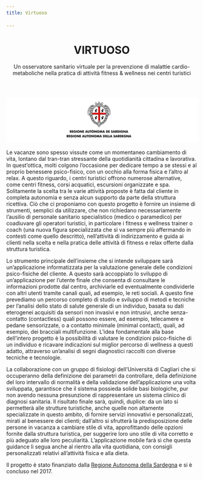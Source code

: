 ```yaml
---
title: Virtuoso

---
```


<div style="text-align: center">
<header>
<h1>VIRTUOSO </h1>
<p>Un osservatore sanitario virtuale per la prevenzione di 
malattie cardio-metaboliche nella pratica di attività 
fitness & wellness nei centri turistici</p>
</header>
</div>

![Logo Regione Sardegna](img/virtuoso-logo.png)


Le vacanze sono spesso vissute come un momentaneo 
cambiamento di vita, lontano dal tran-tran stressante della 
quotidianità cittadina e lavorativa. In quest’ottica, molti 
colgono l’occasione per dedicare tempo a se stessi e al 
proprio benessere psico-fisico, con un occhio alla forma 
fisica e l’altro al relax. A questo riguardo, i centri 
turistici offrono numerose alternative, come centri fitness, 
corsi acquatici, escursioni organizzate e spa. Solitamente 
la scelta tra le varie attività proposte è fatta dal cliente in completa autonomia e senza alcun supporto da parte della struttura ricettiva.
Ciò che ci proponiamo con questo progetto è fornire un 
insieme di strumenti, semplici da utilizzare, che non 
richiedano necessariamente l’ausilio di personale sanitario 
specialistico (medico o paramedico) per coadiuvare gli 
operatori turistici, in particolare i fitness e wellness 
trainer o coach (una nuova figura specializzata che si va 
sempre più affermando in contesti come quello descritto), 
nell’attività di indirizzamento e guida ai clienti nella 
scelta e nella pratica delle attività di fitness e relax 
offerte dalla struttura turistica.

Lo strumento principale dell’insieme che si intende 
sviluppare sarà un’applicazione informatizzata per la 
valutazione generale delle condizioni psico-fisiche del 
cliente. A questo sarà accoppiato lo sviluppo di un’applicazione 
per l’utente finale che consenta di consultare le informazioni
 prodotte dal centro, archiviarle ed eventualmente 
 condividerle con altri utenti tramite canali quali, 
 ad esempio, le reti sociali.
A questo fine prevediamo un percorso completo di studio e 
sviluppo di metodi e tecniche per l’analisi dello stato di 
salute generale di un individuo, basata su dati eterogenei 
acquisiti da sensori non invasivi e non intrusivi, anche 
senza-contatto (contactless) quali possono essere, ad 
esempio, telecamere e pedane sensorizzate, o a contatto 
minimale (minimal contact), quali, ad esempio, dei bracciali 
multifunzione. L’idea fondamentale alla base dell’intero 
progetto è la possibilità di valutare le condizioni 
psico-fisiche di un individuo e ricavare indicazioni sul 
miglior percorso di wellness a questi adatto, attraverso 
un’analisi di segni diagnostici raccolti con diverse 
tecniche e tecnologie.

La collaborazione con un gruppo di fisiologi dell’Università 
di Cagliari che si occuperanno della definizione dei 
parametri da controllare, della definizione del loro 
intervallo di normalità e della validazione dell’applicazione 
una volta sviluppata, garantisce che il sistema possieda 
solide basi biologiche, pur non avendo nessuna presunzione 
di rappresentare un sistema clinico di diagnosi sanitaria.
Il risultato finale sarà, quindi, duplice: da un lato si 
permetterà alle strutture turistiche, anche quelle non 
altamente specializzate in questo ambito, di fornire 
servizi innovativi e personalizzati, mirati al benessere 
dei clienti; dall’altro si sfrutterà la predisposizione 
delle persone in vacanza a cambiare stile di vita, 
approfittando delle opzioni fornite dalla struttura 
turistica, per suggerire loro uno stile di vita corretto 
e più adeguato alle loro peculiarità. L’applicazione 
mobile farà sì che questa guidance li segua anche al 
rientro alla vita quotidiana, con consigli personalizzati 
relativi all’attività fisica e alla dieta.

Il progetto è stato finanziato dalla [Regione Autonoma della Sardegna](https://www.regione.sardegna.it/) 
e si è concluso nel 2017.

